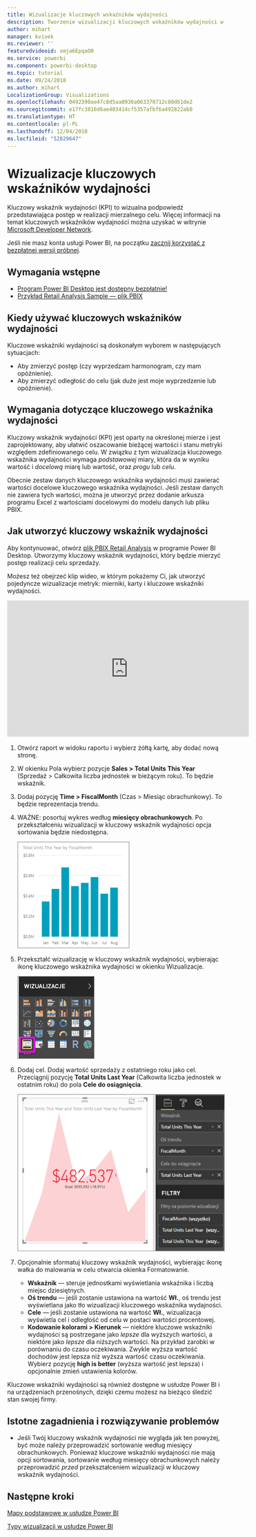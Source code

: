 ```yaml
---
title: Wizualizacje kluczowych wskaźników wydajności
description: Tworzenie wizualizacji kluczowych wskaźników wydajności w usłudze Power BI
author: mihart
manager: kvivek
ms.reviewer: ''
featuredvideoid: xmja6EpqaO0
ms.service: powerbi
ms.component: powerbi-desktop
ms.topic: tutorial
ms.date: 09/24/2018
ms.author: mihart
LocalizationGroup: Visualizations
ms.openlocfilehash: 0492390ae47c8d5aa0930a063370712c80d61de2
ms.sourcegitcommit: e17fc3816d6ae403414cf5357afbf6a492822ab8
ms.translationtype: HT
ms.contentlocale: pl-PL
ms.lasthandoff: 12/04/2018
ms.locfileid: "52829647"
---
```

# <a name="kpi-visuals"></a>Wizualizacje kluczowych wskaźników wydajności
Kluczowy wskaźnik wydajności (KPI) to wizualna podpowiedź przedstawiająca postęp w realizacji mierzalnego celu. Więcej informacji na temat kluczowych wskaźników wydajności można uzyskać w witrynie [Microsoft Developer Network](https://msdn.microsoft.com/library/hh272050).

Jeśli nie masz konta usługi Power BI, na początku [zacznij korzystać z bezpłatnej wersji próbnej](https://app.powerbi.com/signupredirect?pbi_source=web).

## <a name="prerequisites"></a>Wymagania wstępne
* [Program Power BI Desktop jest dostępny bezpłatnie!](https://powerbi.microsoft.com/en-us/get-started/)
* [Przykład Retail Analysis Sample — plik PBIX](http://download.microsoft.com/download/9/6/D/96DDC2FF-2568-491D-AAFA-AFDD6F763AE3/Retail%20Analysis%20Sample%20PBIX.pbix)

## <a name="when-to-use-a-kpi"></a>Kiedy używać kluczowych wskaźników wydajności
Kluczowe wskaźniki wydajności są doskonałym wyborem w następujących sytuacjach:

* Aby zmierzyć postęp (czy wyprzedzam harmonogram, czy mam opóźnienie).
* Aby zmierzyć odległość do celu (jak duże jest moje wyprzedzenie lub opóźnienie).   

## <a name="kpi-requirements"></a>Wymagania dotyczące kluczowego wskaźnika wydajności
Kluczowy wskaźnik wydajności (KPI) jest oparty na określonej mierze i jest zaprojektowany, aby ułatwić oszacowanie bieżącej wartości i stanu metryki względem zdefiniowanego celu. W związku z tym wizualizacja kluczowego wskaźnika wydajności wymaga *podstawowej* miary, która da w wyniku wartość i *docelową* miarę lub wartość, oraz *progu* lub *celu*.

Obecnie zestaw danych kluczowego wskaźnika wydajności musi zawierać wartości docelowe kluczowego wskaźnika wydajności. Jeśli zestaw danych nie zawiera tych wartości, można je utworzyć przez dodanie arkusza programu Excel z wartościami docelowymi do modelu danych lub pliku PBIX.


## <a name="how-to-create-a-kpi"></a>Jak utworzyć kluczowy wskaźnik wydajności
Aby kontynuować, otwórz [plik PBIX Retail Analysis](http://download.microsoft.com/download/9/6/D/96DDC2FF-2568-491D-AAFA-AFDD6F763AE3/Retail%20Analysis%20Sample%20PBIX.pbix) w programie Power BI Desktop. Utworzymy kluczowy wskaźnik wydajności, który będzie mierzyć postęp realizacji celu sprzedaży.

Możesz też obejrzeć klip wideo, w którym pokażemy Ci, jak utworzyć pojedyncze wizualizacje metryk: mierniki, karty i kluczowe wskaźniki wydajności.

<iframe width="560" height="315" src="https://www.youtube.com/embed/xmja6EpqaO0?list=PL1N57mwBHtN0JFoKSR0n-tBkUJHeMP2cP" frameborder="0" allowfullscreen></iframe>

1. Otwórz raport w widoku raportu i wybierz żółtą kartę, aby dodać nową stronę.    
2. W okienku Pola wybierz pozycje **Sales > Total Units This Year** (Sprzedaż > Całkowita liczba jednostek w bieżącym roku).  To będzie wskaźnik.
3. Dodaj pozycję **Time > FiscalMonth** (Czas > Miesiąc obrachunkowy).  To będzie reprezentacja trendu.
4. WAŻNE: posortuj wykres według **miesięcy obrachunkowych**. Po przekształceniu wizualizacji w kluczowy wskaźnik wydajności opcja sortowania będzie niedostępna.

    ![](media/power-bi-visualization-kpi/power-bi-chart.png)
5. Przekształć wizualizację w kluczowy wskaźnik wydajności, wybierając ikonę kluczowego wskaźnika wydajności w okienku Wizualizacje.
   
    ![](media/power-bi-visualization-kpi/power-bi-kpi-template.png)
6. Dodaj cel. Dodaj wartość sprzedaży z ostatniego roku jako cel. Przeciągnij pozycję **Total Units Last Year** (Całkowita liczba jednostek w ostatnim roku) do pola **Cele do osiągnięcia**.
   
    ![](media/power-bi-visualization-kpi/power-bi-kpi-done.png)
7. Opcjonalnie sformatuj kluczowy wskaźnik wydajności, wybierając ikonę wałka do malowania w celu otwarcia okienka Formatowanie.
   
   * **Wskaźnik** — steruje jednostkami wyświetlania wskaźnika i liczbą miejsc dziesiętnych.
   * **Oś trendu** — jeśli zostanie ustawiona na wartość **Wł.**, oś trendu jest wyświetlana jako tło wizualizacji kluczowego wskaźnika wydajności.  
   * **Cele** — jeśli zostanie ustawiona na wartość **Wł.**, wizualizacja wyświetla cel i odległość od celu w postaci wartości procentowej.
   * **Kodowanie kolorami > Kierunek** — niektóre kluczowe wskaźniki wydajności są postrzegane jako *lepsze* dla wyższych wartości, a niektóre jako *lepsze* dla niższych wartości. Na przykład zarobki w porównaniu do czasu oczekiwania. Zwykle wyższa wartość dochodów jest lepsza niż wyższa wartość czasu oczekiwania. Wybierz pozycję **high is better** (wyższa wartość jest lepsza) i opcjonalnie zmień ustawienia kolorów.


Kluczowe wskaźniki wydajności są również dostępne w usłudze Power BI i na urządzeniach przenośnych, dzięki czemu możesz na bieżąco śledzić stan swojej firmy.

## <a name="considerations-and-troubleshooting"></a>Istotne zagadnienia i rozwiązywanie problemów
* Jeśli Twój kluczowy wskaźnik wydajności nie wygląda jak ten powyżej, być może należy przeprowadzić sortowanie według miesięcy obrachunkowych. Ponieważ kluczowe wskaźniki wydajności nie mają opcji sortowania, sortowanie według miesięcy obrachunkowych należy przeprowadzić *przed* przekształceniem wizualizacji w kluczowy wskaźnik wydajności.

## <a name="next-steps"></a>Następne kroki

[Mapy podstawowe w usłudze Power BI](power-bi-map-tips-and-tricks.md)

[Typy wizualizacji w usłudze Power BI](power-bi-visualization-types-for-reports-and-q-and-a.md)